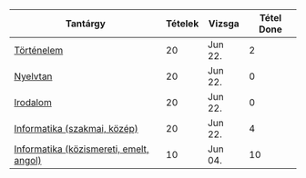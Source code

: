 Tantárgy | Tételek | Vizsga | Tétel Done
------------ | ------------ | ------------ | ------------
[Történelem](tortenelem/info) | 20 | Jun 22. | 2
[Nyelvtan](nyelvtan/info) | 20 | Jun 22. | 0
[Irodalom](irodalom/info) | 20 | Jun 22. | 0
[Informatika (szakmai, közép)](szakmaiinfo/info) | 20 | Jun 22. | 4
[Informatika (közismereti, emelt, angol)](infoemeltangol/info.md) | 10 | Jun 04. | 10